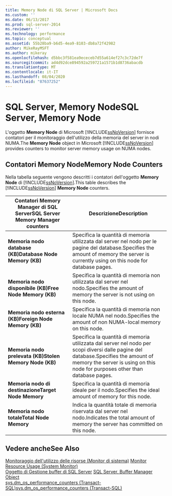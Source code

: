 ```yaml
---
title: Memory Node di SQL Server | Microsoft Docs
ms.custom: ''
ms.date: 06/13/2017
ms.prod: sql-server-2014
ms.reviewer: ''
ms.technology: performance
ms.topic: conceptual
ms.assetid: 55b28ba9-b6d5-4ea9-8103-db8a72f42982
author: MikeRayMSFT
ms.author: mikeray
ms.openlocfilehash: d5bbc3f581ea9ececeb7d55a614ef27c3c72de7f
ms.sourcegitcommit: ad4d92dce894592a259721a1571b1d8736abacdb
ms.translationtype: MT
ms.contentlocale: it-IT
ms.lasthandoff: 08/04/2020
ms.locfileid: "87637252"
---
```

# <a name="sql-server-memory-node"></a><span data-ttu-id="82aa6-102">SQL Server, Memory Node</span><span class="sxs-lookup"><span data-stu-id="82aa6-102">SQL Server, Memory Node</span></span>
  <span data-ttu-id="82aa6-103">L'oggetto **Memory Node** di Microsoft [!INCLUDE[ssNoVersion](../../includes/ssnoversion-md.md)] fornisce contatori per il monitoraggio dell'utilizzo della memoria del server in nodi NUMA.</span><span class="sxs-lookup"><span data-stu-id="82aa6-103">The **Memory Node** object in Microsoft [!INCLUDE[ssNoVersion](../../includes/ssnoversion-md.md)] provides counters to monitor server memory usage on NUMA nodes.</span></span>  
  
## <a name="memory-node-counters"></a><span data-ttu-id="82aa6-104">Contatori Memory Node</span><span class="sxs-lookup"><span data-stu-id="82aa6-104">Memory Node Counters</span></span>  
 <span data-ttu-id="82aa6-105">Nella tabella seguente vengono descritti i contatori dell'oggetto **Memory Node** di [!INCLUDE[ssNoVersion](../../includes/ssnoversion-md.md)].</span><span class="sxs-lookup"><span data-stu-id="82aa6-105">This table describes the [!INCLUDE[ssNoVersion](../../includes/ssnoversion-md.md)] **Memory Node** counters.</span></span>  
  
|<span data-ttu-id="82aa6-106">Contatori Memory Manager di SQL Server</span><span class="sxs-lookup"><span data-stu-id="82aa6-106">SQL Server Memory Manager counters</span></span>|<span data-ttu-id="82aa6-107">Descrizione</span><span class="sxs-lookup"><span data-stu-id="82aa6-107">Description</span></span>|  
|----------------------------------------|-----------------|  
|<span data-ttu-id="82aa6-108">**Memoria nodo database (KB)**</span><span class="sxs-lookup"><span data-stu-id="82aa6-108">**Database Node Memory (KB)**</span></span>|<span data-ttu-id="82aa6-109">Specifica la quantità di memoria utilizzata dal server nel nodo per le pagine del database.</span><span class="sxs-lookup"><span data-stu-id="82aa6-109">Specifies the amount of memory the server is currently using on this node for database pages.</span></span>|  
|<span data-ttu-id="82aa6-110">**Memoria nodo disponibile (KB)**</span><span class="sxs-lookup"><span data-stu-id="82aa6-110">**Free Node Memory (KB)**</span></span>|<span data-ttu-id="82aa6-111">Specifica la quantità di memoria non utilizzata dal server nel nodo.</span><span class="sxs-lookup"><span data-stu-id="82aa6-111">Specifies the amount of memory the server is not using on this node.</span></span>|  
|<span data-ttu-id="82aa6-112">**Memoria nodo esterna (KB)**</span><span class="sxs-lookup"><span data-stu-id="82aa6-112">**Foreign Node Memory (KB)**</span></span>|<span data-ttu-id="82aa6-113">Specifica la quantità di memoria non locale NUMA nel nodo.</span><span class="sxs-lookup"><span data-stu-id="82aa6-113">Specifies the amount of non NUMA-local memory on this node.</span></span>|  
|<span data-ttu-id="82aa6-114">**Memoria nodo prelevata (KB)**</span><span class="sxs-lookup"><span data-stu-id="82aa6-114">**Stolen Memory Node (KB)**</span></span>|<span data-ttu-id="82aa6-115">Specifica la quantità di memoria utilizzata dal server nel nodo per scopi diversi dalle pagine del database.</span><span class="sxs-lookup"><span data-stu-id="82aa6-115">Specifies the amount of memory the server is using on this node for purposes other than database pages.</span></span>|  
|<span data-ttu-id="82aa6-116">**Memoria nodo di destinazione**</span><span class="sxs-lookup"><span data-stu-id="82aa6-116">**Target Node Memory**</span></span>|<span data-ttu-id="82aa6-117">Specifica la quantità di memoria ideale per il nodo.</span><span class="sxs-lookup"><span data-stu-id="82aa6-117">Specifies the ideal amount of memory for this node.</span></span>|  
|<span data-ttu-id="82aa6-118">**Memoria nodo totale**</span><span class="sxs-lookup"><span data-stu-id="82aa6-118">**Total Node Memory**</span></span>|<span data-ttu-id="82aa6-119">Indica la quantità totale di memoria riservata dal server nel nodo.</span><span class="sxs-lookup"><span data-stu-id="82aa6-119">Indicates the total amount of memory the server has committed on this node.</span></span>|  
  
## <a name="see-also"></a><span data-ttu-id="82aa6-120">Vedere anche</span><span class="sxs-lookup"><span data-stu-id="82aa6-120">See Also</span></span>  
 <span data-ttu-id="82aa6-121">[Monitoraggio dell'utilizzo delle risorse &#40;Monitor di sistema&#41;](monitor-resource-usage-system-monitor.md) </span><span class="sxs-lookup"><span data-stu-id="82aa6-121">[Monitor Resource Usage &#40;System Monitor&#41;](monitor-resource-usage-system-monitor.md) </span></span>  
 <span data-ttu-id="82aa6-122">[Oggetto di Gestione buffer di SQL Server](sql-server-buffer-manager-object.md) </span><span class="sxs-lookup"><span data-stu-id="82aa6-122">[SQL Server, Buffer Manager Object](sql-server-buffer-manager-object.md) </span></span>  
 [<span data-ttu-id="82aa6-123">sys.dm_os_performance_counters &#40;Transact-SQL&#41;</span><span class="sxs-lookup"><span data-stu-id="82aa6-123">sys.dm_os_performance_counters &#40;Transact-SQL&#41;</span></span>](/sql/relational-databases/system-dynamic-management-views/sys-dm-os-performance-counters-transact-sql)  
  
  

